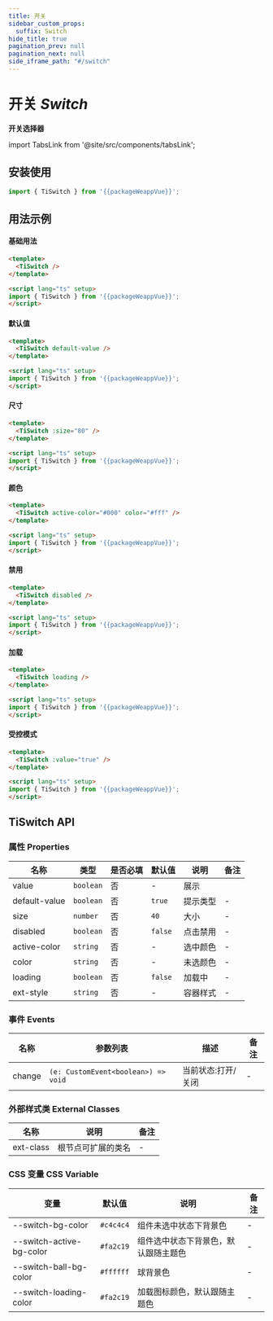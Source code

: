 ```yaml
---
title: 开关
sidebar_custom_props:
  suffix: Switch
hide_title: true
pagination_prev: null
pagination_next: null
side_iframe_path: "#/switch"
---
```


# 开关 _Switch_
**开关选择器**

import TabsLink from '@site/src/components/tabsLink';

<TabsLink id="tiswitch-api" />

## 安装使用
```typescript showLineNumbers
import { TiSwitch } from '{{packageWeappVue}}';
```

## 用法示例

#### 基础用法
```html showLineNumbers
<template>
  <TiSwitch />
</template>

<script lang="ts" setup>
import { TiSwitch } from '{{packageWeappVue}}';
</script>
```
#### 默认值
```html showLineNumbers
<template>
  <TiSwitch default-value />
</template>

<script lang="ts" setup>
import { TiSwitch } from '{{packageWeappVue}}';
</script>
```
#### 尺寸
```html showLineNumbers
<template>
  <TiSwitch :size="80" />
</template>

<script lang="ts" setup>
import { TiSwitch } from '{{packageWeappVue}}';
</script>
```
#### 颜色
```html showLineNumbers
<template>
  <TiSwitch active-color="#000" color="#fff" />
</template>

<script lang="ts" setup>
import { TiSwitch } from '{{packageWeappVue}}';
</script>
```
#### 禁用
```html showLineNumbers
<template>
  <TiSwitch disabled />
</template>

<script lang="ts" setup>
import { TiSwitch } from '{{packageWeappVue}}';
</script>
```
#### 加载
```html showLineNumbers
<template>
  <TiSwitch loading />
</template>

<script lang="ts" setup>
import { TiSwitch } from '{{packageWeappVue}}';
</script>
```
#### 受控模式
```html showLineNumbers
<template>
  <TiSwitch :value="true" />
</template>

<script lang="ts" setup>
import { TiSwitch } from '{{packageWeappVue}}';
</script>
```
## TiSwitch API
### 属性 **Properties**

| 名称         | 类型      | 是否必填 | 默认值 | 说明     | 备注 |
| ------------ | --------- | -------- | ------ | -------- | ---- |
| value        | `boolean` | 否       | -      | 展示     |      |
| default-value | `boolean` | 否       | `true`   | 提示类型 | -    |
| size         | `number`  | 否       | `40`     | 大小     | -    |
| disabled     | `boolean` | 否       | `false`  | 点击禁用 | -    |
| active-color  | `string`  | 否       | -     | 选中颜色 | -    |
| color        | `string`  | 否       | -     | 未选颜色 | -    |
| loading      | `boolean` | 否       | `false`  | 加载中   | -    |
| ext-style     | `string`  | 否       | -     | 容器样式 | -    |

### 事件 **Events**

| 名称     | 参数列表 | 描述             | 备注 |
| -------- | -------- | ---------------- | ---- |
| change | `(e: CustomEvent<boolean>) => void`   | 当前状态:打开/关闭 | -    |

### 外部样式类 **External Classes**

| 名称     | 说明               | 备注 |
| -------- | ------------------ | ---- |
| ext-class | 根节点可扩展的类名 | -    |

### CSS 变量 **CSS Variable**
| 变量 | 默认值 | 说明 | 备注 |
| ---- | ------ | ---- | ---- |
| --switch-bg-color        | `#c4c4c4` |  组件未选中状态下背景色 | -    |
| --switch-active-bg-color | `#fa2c19` | 组件选中状态下背景色，默认跟随主题色   | -    |
| --switch-ball-bg-color   | `#ffffff` | 球背景色               | -    |
| --switch-loading-color   | `#fa2c19` | 加载图标颜色，默认跟随主题色              | -    |